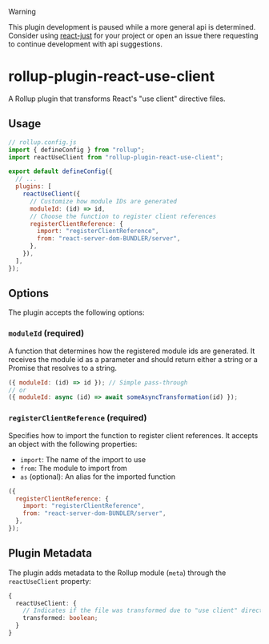 > [!WARNING]
> This plugin development is paused while a more general api is determined. Consider using [react-just](https://github.com/almadoro/react-just) for your project or open an issue there requesting to continue development with api suggestions.

# rollup-plugin-react-use-client

A Rollup plugin that transforms React's "use client" directive files.

## Usage

```js
// rollup.config.js
import { defineConfig } from "rollup";
import reactUseClient from "rollup-plugin-react-use-client";

export default defineConfig({
  // ...
  plugins: [
    reactUseClient({
      // Customize how module IDs are generated
      moduleId: (id) => id,
      // Choose the function to register client references
      registerClientReference: {
        import: "registerClientReference",
        from: "react-server-dom-BUNDLER/server",
      },
    }),
  ],
});
```

## Options

The plugin accepts the following options:

### `moduleId` (required)

A function that determines how the registered module ids are generated. It receives the module id as a parameter and should return either a string or a Promise that resolves to a string.

```js
({ moduleId: (id) => id }); // Simple pass-through
// or
({ moduleId: async (id) => await someAsyncTransformation(id) });
```

### `registerClientReference` (required)

Specifies how to import the function to register client references. It accepts an object with the following properties:

- `import`: The name of the import to use
- `from`: The module to import from
- `as` (optional): An alias for the imported function

```js
({
  registerClientReference: {
    import: "registerClientReference",
    from: "react-server-dom-BUNDLER/server",
  },
});
```

## Plugin Metadata

The plugin adds metadata to the Rollup module (`meta`) through the `reactUseClient` property:

```ts
{
  reactUseClient: {
    // Indicates if the file was transformed due to "use client" directive
    transformed: boolean;
  }
}
```
